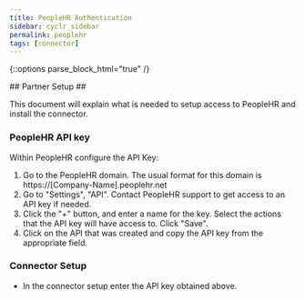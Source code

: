 ```yaml
---
title: PeopleHR Authentication
sidebar: cyclr_sidebar
permalink: peoplehr
tags: [connector]
---
```

{::options parse_block_html="true" /}
<section class="card py-5 my-5">
## Partner Setup ##

This document will explain what is needed to setup access to PeopleHR and install the connector.

### PeopleHR API key ###

Within PeopleHR configure the API Key:

1. Go to the PeopleHR domain. The usual format for this domain is https://\[Company-Name\].peoplehr.net
2. Go to "Settings", "API". Contact PeopleHR support to get access to an API key if needed.
3. Click the "+" button, and enter a name for the key. Select the actions that the API key will have access to. Click "Save".
4. Click on the API that was created and copy the API key from the appropriate field.

### Connector Setup ### 
 * In the connector setup enter the API key obtained above.


</section>
